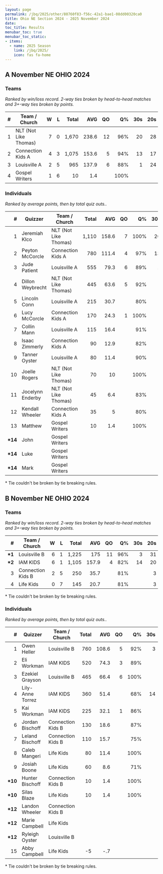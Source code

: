 ```yaml
---
layout: page
permalink: /jbq/2025/other/80760f83-f56c-42a1-bae1-08dd00320ca0
title: Ohio NE Section 2024 - 2025 November 2024
date: 
toc_title: Results
menubar_toc: true
menubar_toc_static:
- items:
  - name: 2025 Season
    link: /jbq/2025/
    icon: fas fa-home
---
```



## A November NE OHIO 2024

### Teams

*Ranked by win/loss record. 2-way ties broken by head-to-head matches and 3+-way ties broken by points.*

| # | Team / Church | W | L | Total | AVG | QO | Q% | 30s | 20s | 10s |
|--:|---|--:|--:|--:|--:|--:|--:|--:|--:|--:|
| 1 | NLT (Not Like Thomas) | 7 | 0 | 1,670 | 238.6 | 12 | 96% | 20 | 28 | 41 |
| 2 | Connection Kids A | 4 | 3 | 1,075 | 153.6 | 5 | 94% | 13 | 17 | 33 |
| 3 | Louisville A | 2 | 5 | 965 | 137.9 | 6 | 88% | 1 | 24 | 47 |
| 4 | Gospel Writers | 1 | 6 | 10 | 1.4 |  | 100% |  |  | 1 |

### Individuals

*Ranked by average points, then by total quiz outs..*

| # | Quizzer | Team / Church | Total | AVG | QO | Q% | 30s | 20s | 10s |
|--:|---|---|--:|--:|--:|--:|--:|--:|--:|
| 1 | Jeremiah Klco | NLT (Not Like Thomas) | 1,110 | 158.6 | 7 | 100% | 20 | 22 |  |
| 2 | Peyton McCorcle | Connection Kids A | 780 | 111.4 | 4 | 97% | 13 | 15 | 6 |
| 3 | Jude Patient | Louisville A | 555 | 79.3 | 6 | 89% | 1 | 10 | 30 |
| 4 | Dillon Weybrecht | NLT (Not Like Thomas) | 445 | 63.6 | 5 | 92% |  | 4 | 33 |
| 5 | Lincoln Conn | Louisville A | 215 | 30.7 |  | 80% |  | 12 |  |
| 6 | Lucy McCorcle | Connection Kids A | 170 | 24.3 | 1 | 100% |  |  | 16 |
| 7 | Collin Mann | Louisville A | 115 | 16.4 |  | 91% |  | 2 | 8 |
| 8 | Isaac Zimmerly | Connection Kids A | 90 | 12.9 |  | 82% |  | 2 | 7 |
| 9 | Tanner Oyster | Louisville A | 80 | 11.4 |  | 90% |  |  | 9 |
| 10 | Joelle Rogers | NLT (Not Like Thomas) | 70 | 10 |  | 100% |  | 2 | 3 |
| 11 | Jocelynn Enderby | NLT (Not Like Thomas) | 45 | 6.4 |  | 83% |  |  | 5 |
| 12 | Kendall Wheeler | Connection Kids A | 35 | 5 |  | 80% |  |  | 4 |
| 13 | Matthew | Gospel Writers | 10 | 1.4 |  | 100% |  |  | 1 |
| **\*14** | John | Gospel Writers |  |  |  |  |  |  |  |
| **\*14** | Luke | Gospel Writers |  |  |  |  |  |  |  |
| **\*14** | Mark | Gospel Writers |  |  |  |  |  |  |  |

\* Tie couldn't be broken by tie breaking rules.

## B November NE OHIO 2024

### Teams

*Ranked by win/loss record. 2-way ties broken by head-to-head matches and 3+-way ties broken by points.*

| # | Team / Church | W | L | Total | AVG | QO | Q% | 30s | 20s | 10s |
|--:|---|--:|--:|--:|--:|--:|--:|--:|--:|--:|
| **\*1** | Louisville B | 6 | 1 | 1,225 | 175 | 11 | 96% | 3 | 31 | 44 |
| **\*2** | IAM KIDS | 6 | 1 | 1,105 | 157.9 | 4 | 82% | 14 | 20 | 41 |
| 3 | Connection Kids B | 2 | 5 | 250 | 35.7 |  | 81% |  | 3 | 23 |
| 4 | Life Kids | 0 | 7 | 145 | 20.7 |  | 81% |  | 3 | 10 |

\* Tie couldn't be broken by tie breaking rules.

### Individuals

*Ranked by average points, then by total quiz outs..*

| # | Quizzer | Team / Church | Total | AVG | QO | Q% | 30s | 20s | 10s |
|--:|---|---|--:|--:|--:|--:|--:|--:|--:|
| 1 | Owen Heller | Louisville B | 760 | 108.6 | 5 | 92% | 3 | 31 | 3 |
| 2 | Eli Workman | IAM KIDS | 520 | 74.3 | 3 | 89% |  | 19 | 14 |
| 3 | Ezekiel Grayson | Louisville B | 465 | 66.4 | 6 | 100% |  |  | 41 |
| 4 | Lily-Anne Torrez | IAM KIDS | 360 | 51.4 |  | 68% | 14 | 1 | 2 |
| 5 | Kai Workman | IAM KIDS | 225 | 32.1 | 1 | 86% |  |  | 25 |
| 6 | Jordan Bischoff | Connection Kids B | 130 | 18.6 |  | 87% |  | 1 | 12 |
| 7 | Leland Bischoff | Connection Kids B | 110 | 15.7 |  | 75% |  | 2 | 10 |
| 8 | Caleb Mangeri | Life Kids | 80 | 11.4 |  | 100% |  | 1 | 6 |
| 9 | Josiah Boone | Life Kids | 60 | 8.6 |  | 71% |  | 2 | 3 |
| **\*10** | Hunter Bischoff | Connection Kids B | 10 | 1.4 |  | 100% |  |  | 1 |
| **\*10** | Silas Blaze | Life Kids | 10 | 1.4 |  | 100% |  |  | 1 |
| **\*12** | Landon Wheeler | Connection Kids B |  |  |  |  |  |  |  |
| **\*12** | Marie Campbell | Life Kids |  |  |  |  |  |  |  |
| **\*12** | Ryleigh Oyster | Louisville B |  |  |  |  |  |  |  |
| 15 | Abby Campbell | Life Kids | -5 | -.7 |  |  |  |  |  |

\* Tie couldn't be broken by tie breaking rules.

